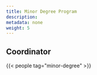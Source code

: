 ```yaml
---
title: Minor Degree Program
description:
metadata: none
weight: 5
---
```


## Coordinator

{{< people tag="minor-degree" >}}
